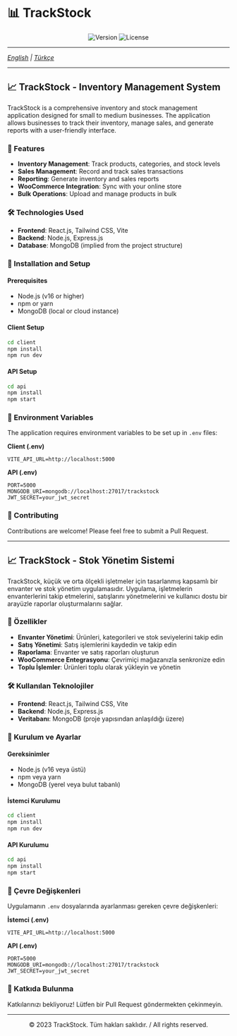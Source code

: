# 📊 TrackStock

<p align="center">
  <img src="https://img.shields.io/badge/Version-1.0.0-blue.svg" alt="Version"/>
  <img src="https://img.shields.io/badge/License-MIT-green.svg" alt="License"/>
</p>

---

*[English](#-trackstock---inventory-management-system) | [Türkçe](#-trackstock---stok-yönetim-sistemi)*

---

## 📈 TrackStock - Inventory Management System

TrackStock is a comprehensive inventory and stock management application designed for small to medium businesses. The application allows businesses to track their inventory, manage sales, and generate reports with a user-friendly interface.

### 🚀 Features

- **Inventory Management**: Track products, categories, and stock levels
- **Sales Management**: Record and track sales transactions
- **Reporting**: Generate inventory and sales reports
- **WooCommerce Integration**: Sync with your online store
- **Bulk Operations**: Upload and manage products in bulk

### 🛠️ Technologies Used

- **Frontend**: React.js, Tailwind CSS, Vite
- **Backend**: Node.js, Express.js
- **Database**: MongoDB (implied from the project structure)

### 🔧 Installation and Setup

#### Prerequisites
- Node.js (v16 or higher)
- npm or yarn
- MongoDB (local or cloud instance)

#### Client Setup
```bash
cd client
npm install
npm run dev
```

#### API Setup
```bash
cd api
npm install
npm start
```

### 📝 Environment Variables

The application requires environment variables to be set up in `.env` files:

**Client (.env)**
```
VITE_API_URL=http://localhost:5000
```

**API (.env)**
```
PORT=5000
MONGODB_URI=mongodb://localhost:27017/trackstock
JWT_SECRET=your_jwt_secret
```

### 👥 Contributing

Contributions are welcome! Please feel free to submit a Pull Request.

---

## 📈 TrackStock - Stok Yönetim Sistemi

TrackStock, küçük ve orta ölçekli işletmeler için tasarlanmış kapsamlı bir envanter ve stok yönetim uygulamasıdır. Uygulama, işletmelerin envanterlerini takip etmelerini, satışlarını yönetmelerini ve kullanıcı dostu bir arayüzle raporlar oluşturmalarını sağlar.

### 🚀 Özellikler

- **Envanter Yönetimi**: Ürünleri, kategorileri ve stok seviyelerini takip edin
- **Satış Yönetimi**: Satış işlemlerini kaydedin ve takip edin
- **Raporlama**: Envanter ve satış raporları oluşturun
- **WooCommerce Entegrasyonu**: Çevrimiçi mağazanızla senkronize edin
- **Toplu İşlemler**: Ürünleri toplu olarak yükleyin ve yönetin

### 🛠️ Kullanılan Teknolojiler

- **Frontend**: React.js, Tailwind CSS, Vite
- **Backend**: Node.js, Express.js
- **Veritabanı**: MongoDB (proje yapısından anlaşıldığı üzere)

### 🔧 Kurulum ve Ayarlar

#### Gereksinimler
- Node.js (v16 veya üstü)
- npm veya yarn
- MongoDB (yerel veya bulut tabanlı)

#### İstemci Kurulumu
```bash
cd client
npm install
npm run dev
```

#### API Kurulumu
```bash
cd api
npm install
npm start
```

### 📝 Çevre Değişkenleri

Uygulamanın `.env` dosyalarında ayarlanması gereken çevre değişkenleri:

**İstemci (.env)**
```
VITE_API_URL=http://localhost:5000
```

**API (.env)**
```
PORT=5000
MONGODB_URI=mongodb://localhost:27017/trackstock
JWT_SECRET=your_jwt_secret
```

### 👥 Katkıda Bulunma

Katkılarınızı bekliyoruz! Lütfen bir Pull Request göndermekten çekinmeyin.

---

<p align="center">
  © 2023 TrackStock. Tüm hakları saklıdır. / All rights reserved.
</p>